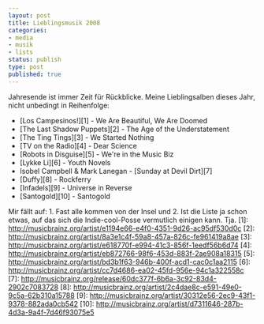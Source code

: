 ```yaml
---
layout: post
title: Lieblingsmusik 2008
categories:
- media
- musik
- lists
status: publish
type: post
published: true
---
```


Jahresende ist immer Zeit für Rückblicke. Meine Lieblingsalben dieses Jahr, nicht unbedingt in Reihenfolge:

* [Los Campesinos!][1] - We Are Beautiful, We Are Doomed
* [The Last Shadow Puppets][2] - The Age of the Understatement
* [The Ting Tings][3] - We Started Nothing
* [TV on the Radio][4] - Dear Science
* [Robots in Disguise][5] - We're in the Music Biz
* [Lykke Li][6] - Youth Novels
* Isobel Campbell & Mark Lanegan - [Sunday at Devil Dirt][7]
* [Duffy][8] - Rockferry
* [Infadels][9] - Universe in Reverse
* [Santogold][10] - Santogold

Mir fällt auf: 1. Fast alle kommen von der Insel und 2. Ist die Liste ja schon etwas, auf das sich die Indie-cool-Posse vermutlich einigen kann. Tja.
[1]: http://musicbrainz.org/artist/e1194e66-e4f0-4351-9d26-ac95df530d0c
[2]: http://musicbrainz.org/artist/8a3e1c4f-59a8-457a-826c-fe961419a8ae
[3]: http://musicbrainz.org/artist/e618770f-e994-41c3-856f-1eedf56b6d74
[4]: http://musicbrainz.org/artist/eb872766-98f6-453d-883f-2ae908a18315
[5]: http://musicbrainz.org/artist/bd3b1f63-946b-400f-acd1-cac0c1aa2115
[6]: http://musicbrainz.org/artist/cc7d4686-ea02-45fd-956e-94c1a322558c
[7]: http://musicbrainz.org/release/60dc377f-6b6a-3c92-83d4-2902c7083728 
[8]: http://musicbrainz.org/artist/2c4dae8c-e591-49e0-9c5a-62b310a15788
[9]: http://musicbrainz.org/artist/30312e56-2ec9-43f1-9378-882ada0cb542
[10]: http://musicbrainz.org/artist/d7311646-287b-4d3a-9a4f-7d46f93075e5

